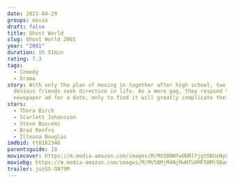 ```yaml
---
date: 2021-04-29
groups: movie
draft: false
title: Ghost World
slug: Ghost World 2001
year: "2001"
duration: 1h 51min
rating: 7.3
tags:
  - Comedy
  - Drama
story: With only the plan of moving in together after high school, two unusually
  devious friends seek direction in life. As a mere gag, they respond to a man's
  newspaper ad for a date, only to find it will greatly complicate their lives.
stars:
  - Thora Birch
  - Scarlett Johansson
  - Steve Buscemi
  - Brad Renfro
  - Illeana Douglas
imdbid: tt0162346
parentsguide: 18
moviecover: https://m.media-amazon.com/images/M/MV5BNWYwODRlYjgtODUxNy00YmMyLWE3NWYtNTYzZmUwNDJiZGVlXkEyXkFqcGdeQXVyMTQxNzMzNDI@._V1_FMjpg_UX781_.jpg
moviebg: https://m.media-amazon.com/images/M/MV5BMjM4NjMwNTU4MF5BMl5BanBnXkFtZTgwNjE5MDYyMDI@._V1_FMjpg_UX1280_.jpg
trailer: juzGS-GN79M
---
```

